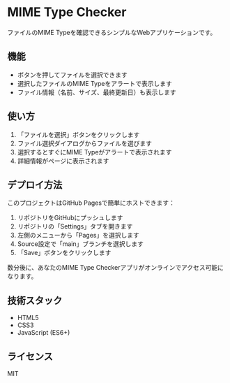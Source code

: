 # MIME Type Checker

ファイルのMIME Typeを確認できるシンプルなWebアプリケーションです。

## 機能

- ボタンを押してファイルを選択できます
- 選択したファイルのMIME Typeをアラートで表示します
- ファイル情報（名前、サイズ、最終更新日）も表示します

## 使い方

1. 「ファイルを選択」ボタンをクリックします
2. ファイル選択ダイアログからファイルを選びます
3. 選択するとすぐにMIME Typeがアラートで表示されます
4. 詳細情報がページに表示されます

## デプロイ方法

このプロジェクトはGitHub Pagesで簡単にホストできます：

1. リポジトリをGitHubにプッシュします
2. リポジトリの「Settings」タブを開きます
3. 左側のメニューから「Pages」を選択します
4. Source設定で「main」ブランチを選択します
5. 「Save」ボタンをクリックします

数分後に、あなたのMIME Type Checkerアプリがオンラインでアクセス可能になります。

## 技術スタック

- HTML5
- CSS3
- JavaScript (ES6+)

## ライセンス

MIT 
